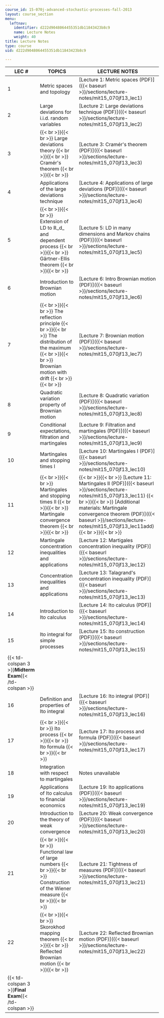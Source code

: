 ```yaml
---
course_id: 15-070j-advanced-stochastic-processes-fall-2013
layout: course_section
menu:
  leftnav:
    identifier: d222d9048064455351db11843423b8c9
    name: Lecture Notes
    weight: 40
title: Lecture Notes
type: course
uid: d222d9048064455351db11843423b8c9

---
```


| LEC # | TOPICS | LECTURE NOTES |
| --- | --- | --- |
| 1 | Metric spaces and topology | [Lecture 1: Metric spaces (PDF)]({{< baseurl >}}/sections/lecture-notes/mit15_070jf13_lec1) |
| 2 | Large deviations for i.i.d. random variables | [Lecture 2: Large deviations technique (PDF)]({{< baseurl >}}/sections/lecture-notes/mit15_070jf13_lec2) |
| 3 |  {{< br >}}{{< br >}} Large deviations theory {{< br >}}{{< br >}} Cramér's theorem {{< br >}}{{< br >}}  | [Lecture 3: Cramér's theorem (PDF)]({{< baseurl >}}/sections/lecture-notes/mit15_070jf13_lec3) |
| 4 | Applications of the large deviations technique | [Lecture 4: Applications of large deviations (PDF)]({{< baseurl >}}/sections/lecture-notes/mit15_070jf13_lec4) |
| 5 |  {{< br >}}{{< br >}} Extension of LD to ℝ_d_ and dependent process {{< br >}}{{< br >}} Gärtner-Ellis theorem {{< br >}}{{< br >}}  | [Lecture 5: LD in many dimensions and Markov chains (PDF)]({{< baseurl >}}/sections/lecture-notes/mit15_070jf13_lec5) |
| 6 | Introduction to Brownian motion | [Lecture 6: Intro Brownian motion (PDF)]({{< baseurl >}}/sections/lecture-notes/mit15_070jf13_lec6) |
| 7 |  {{< br >}}{{< br >}} The reflection principle {{< br >}}{{< br >}} The distribution of the maximum {{< br >}}{{< br >}} Brownian motion with drift {{< br >}}{{< br >}}  | [Lecture 7: Brownian motion (PDF)]({{< baseurl >}}/sections/lecture-notes/mit15_070jf13_lec7) |
| 8 | Quadratic variation property of Brownian motion | [Lecture 8: Quadratic variation (PDF)]({{< baseurl >}}/sections/lecture-notes/mit15_070jf13_lec8) |
| 9 | Conditional expectations, filtration and martingales | [Lecture 9: Filtration and martingales (PDF)]({{< baseurl >}}/sections/lecture-notes/mit15_070jf13_lec9) |
| 10 | Martingales and stopping times I | [Lecture 10: Martingales I (PDF)]({{< baseurl >}}/sections/lecture-notes/mit15_070jf13_lec10) |
| 11 |  {{< br >}}{{< br >}} Martingales and stopping times II {{< br >}}{{< br >}} Martingale convergence theorem {{< br >}}{{< br >}}  |  {{< br >}}{{< br >}} [Lecture 11: Martingales II (PDF)]({{< baseurl >}}/sections/lecture-notes/mit15_070jf13_lec11) {{< br >}}{{< br >}} [Additional materials: Martingale convergence theorem (PDF)]({{< baseurl >}}/sections/lecture-notes/mit15_070jf13_lec11add) {{< br >}}{{< br >}}  |
| 12 | Martingale concentration inequalities and applications | [Lecture 12: Martigales concentration inequality (PDF)]({{< baseurl >}}/sections/lecture-notes/mit15_070jf13_lec12) |
| 13 | Concentration inequalities and applications | [Lecture 13: Talagrand's concentration inequality (PDF)]({{< baseurl >}}/sections/lecture-notes/mit15_070jf13_lec13) |
| 14 | Introduction to Ito calculus | [Lecture 14: Ito calculus (PDF)]({{< baseurl >}}/sections/lecture-notes/mit15_070jf13_lec14) |
| 15 | Ito integral for simple processes | [Lecture 15: Ito construction (PDF)]({{< baseurl >}}/sections/lecture-notes/mit15_070jf13_lec15) |
| {{< td-colspan 3 >}}**Midterm Exam**{{< /td-colspan >}} |||
| 16 | Definition and properties of Ito integral | [Lecture 16: Ito integral (PDF)]({{< baseurl >}}/sections/lecture-notes/mit15_070jf13_lec16) |
| 17 |  {{< br >}}{{< br >}} Ito process {{< br >}}{{< br >}} Ito formula {{< br >}}{{< br >}}  | [Lecture 17: Ito process and formula (PDF)]({{< baseurl >}}/sections/lecture-notes/mit15_070jf13_lec17) |
| 18 | Integration with respect to martingales | Notes unavailable |
| 19 | Applications of Ito calculus to financial economics | [Lecture 19: Ito applications (PDF)]({{< baseurl >}}/sections/lecture-notes/mit15_070jf13_lec19) |
| 20 | Introduction to the theory of weak convergence | [Lecture 20: Weak convergence (PDF)]({{< baseurl >}}/sections/lecture-notes/mit15_070jf13_lec20) |
| 21 |  {{< br >}}{{< br >}} Functional law of large numbers {{< br >}}{{< br >}} Construction of the Wiener measure {{< br >}}{{< br >}}  | [Lecture 21: Tightness of measures (PDF)]({{< baseurl >}}/sections/lecture-notes/mit15_070jf13_lec21) |
| 22 |  {{< br >}}{{< br >}} Skorokhod mapping theorem {{< br >}}{{< br >}} Reflected Brownian motion {{< br >}}{{< br >}}  | [Lecture 22: Reflected Brownian motion (PDF)]({{< baseurl >}}/sections/lecture-notes/mit15_070jf13_lec22) |
| {{< td-colspan 3 >}}**Final Exam**{{< /td-colspan >}} ||